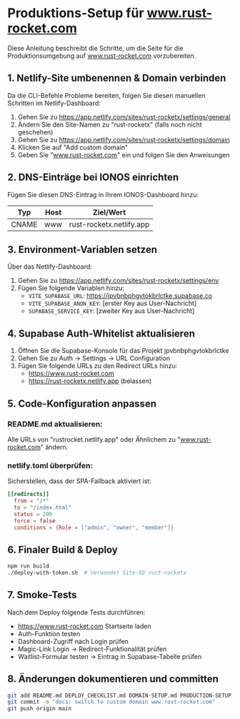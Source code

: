# Produktions-Setup für www.rust-rocket.com

Diese Anleitung beschreibt die Schritte, um die Seite für die Produktionsumgebung auf www.rust-rocket.com vorzubereiten.

## 1. Netlify-Site umbenennen & Domain verbinden

Da die CLI-Befehle Probleme bereiten, folgen Sie diesen manuellen Schritten im Netlify-Dashboard:

1. Gehen Sie zu https://app.netlify.com/sites/rust-rocketx/settings/general
2. Ändern Sie den Site-Namen zu "rust-rocketx" (falls noch nicht geschehen)
3. Gehen Sie zu https://app.netlify.com/sites/rust-rocketx/settings/domain
4. Klicken Sie auf "Add custom domain"
5. Geben Sie "www.rust-rocket.com" ein und folgen Sie den Anweisungen

## 2. DNS-Einträge bei IONOS einrichten

Fügen Sie diesen DNS-Eintrag in Ihrem IONOS-Dashboard hinzu:

| Typ   | Host | Ziel/Wert               |
|-------|------|-------------------------|
| CNAME | www  | rust-rocketx.netlify.app |

## 3. Environment-Variablen setzen

Über das Netlify-Dashboard:

1. Gehen Sie zu https://app.netlify.com/sites/rust-rocketx/settings/env
2. Fügen Sie folgende Variablen hinzu:
   - `VITE_SUPABASE_URL`: https://jpvbnbphgvtokbrlctke.supabase.co
   - `VITE_SUPABASE_ANON_KEY`: [erster Key aus User-Nachricht]
   - `SUPABASE_SERVICE_KEY`: [zweiter Key aus User-Nachricht]

## 4. Supabase Auth-Whitelist aktualisieren

1. Öffnen Sie die Supabase-Konsole für das Projekt jpvbnbphgvtokbrlctke
2. Gehen Sie zu Auth → Settings → URL Configuration
3. Fügen Sie folgende URLs zu den Redirect URLs hinzu:
   - https://www.rust-rocket.com
   - https://rust-rocketx.netlify.app (belassen)

## 5. Code-Konfiguration anpassen

### README.md aktualisieren:

Alle URLs von "rustrocket.netlify.app" oder Ähnlichem zu "www.rust-rocket.com" ändern.

### netlify.toml überprüfen:

Sicherstellen, dass der SPA-Fallback aktiviert ist:

```toml
[[redirects]]
  from = "/*"
  to = "/index.html"
  status = 200
  force = false
  conditions = {Role = ["admin", "owner", "member"]}
```

## 6. Finaler Build & Deploy

```bash
npm run build
./deploy-with-token.sh  # Verwendet Site-ID rust-rocketx
```

## 7. Smoke-Tests

Nach dem Deploy folgende Tests durchführen:
- https://www.rust-rocket.com Startseite laden
- Auth-Funktion testen
- Dashboard-Zugriff nach Login prüfen
- Magic-Link Login → Redirect-Funktionalität prüfen
- Waitlist-Formular testen → Eintrag in Supabase-Tabelle prüfen

## 8. Änderungen dokumentieren und committen

```bash
git add README.md DEPLOY_CHECKLIST.md DOMAIN-SETUP.md PRODUCTION-SETUP.md
git commit -m "docs: switch to custom domain www.rust-rocket.com"
git push origin main
``` 